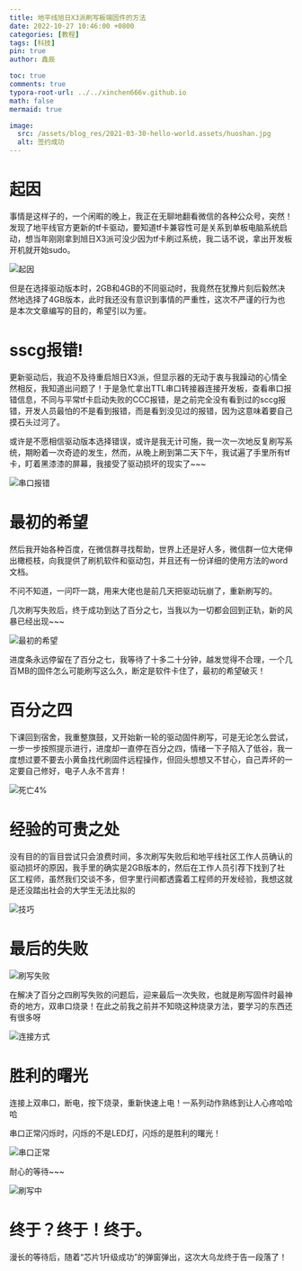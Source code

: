 ```yaml
---
title: 地平线旭日X3派刷写板端固件的方法
date: 2022-10-27 10:46:00 +0800
categories: [教程]
tags: [科技]
pin: true
author: 鑫辰

toc: true
comments: true
typora-root-url: ../../xinchen666v.github.io
math: false
mermaid: true

image:
  src: /assets/blog_res/2021-03-30-hello-world.assets/huoshan.jpg
  alt: 签约成功
---
```


# 起因

事情是这样子的，一个闲暇的晚上，我正在无聊地翻看微信的各种公众号，突然！发现了地平线官方更新的tf卡驱动，要知道tf卡兼容性可是关系到单板电脑系统启动，想当年刚刚拿到旭日X3派可没少因为tf卡刷过系统，我二话不说，拿出开发板开机就开始sudo。

![起因](/assets/blog_res/2022-11-24-X3Pi/起因.png)

但是在选择驱动版本时，2GB和4GB的不同驱动时，我竟然在犹豫片刻后毅然决然地选择了4GB版本，此时我还没有意识到事情的严重性，这次不严谨的行为也是本次文章编写的目的，希望引以为鉴。



# sscg报错!

更新驱动后，我迫不及待重启旭日X3派，但显示器的无动于衷与我躁动的心情全然相反，我知道出问题了！于是急忙拿出TTL串口转接器连接开发板，查看串口报错信息，不同与平常tf卡启动失败的CCC报错，是之前完全没有看到过的sccg报错，开发人员最怕的不是看到报错，而是看到没见过的报错，因为这意味着要自己摸石头过河了。

或许是不愿相信驱动版本选择错误，或许是我无计可施，我一次一次地反复刷写系统，期盼着一次奇迹的发生，然而，从晚上刷到第二天下午，我试遍了手里所有tf卡，盯着黑漆漆的屏幕，我接受了驱动损坏的现实了~~~

![串口报错](/assets/blog_res/2022-11-24-X3Pi/串口报错.png)



# 最初的希望

然后我开始各种百度，在微信群寻找帮助，世界上还是好人多，微信群一位大佬伸出橄榄枝，向我提供了刷机软件和驱动包，并且还有一份详细的使用方法的word文档。

不问不知道，一问吓一跳，用来大佬也是前几天把驱动玩崩了，重新刷写的。

几次刷写失败后，终于成功到达了百分之七，当我以为一切都会回到正轨，新的风暴已经出现~~~

![最初的希望](/assets/blog_res/2022-11-24-X3Pi/最初的希望.png)

进度条永远停留在了百分之七，我等待了十多二十分钟，越发觉得不合理，一个几百MB的固件怎么可能刷写这么久，断定是软件卡住了，最初的希望破灭！



# 百分之四

下课回到宿舍，我重整旗鼓，又开始新一轮的驱动固件刷写，可是无论怎么尝试，一步一步按照提示进行，进度却一直停在百分之四，情绪一下子陷入了低谷，我一度想过要不要去小黄鱼找代刷固件远程操作，但回头想想又不甘心，自己弄坏的一定要自己修好，电子人永不言弃！

![死亡4%](/assets/blog_res/2022-11-24-X3Pi/死亡4%.jpg)



# 经验的可贵之处

没有目的的盲目尝试只会浪费时间，多次刷写失败后和地平线社区工作人员确认的驱动损坏的原因，我手里的确实是2GB版本的，然后在工作人员引荐下找到了社区工程师，虽然我们交谈不多，但字里行间都透露着工程师的开发经验，我想这就是还没踏出社会的大学生无法比拟的

![技巧](/assets/blog_res/2022-11-24-X3Pi/技巧.jpg)



# 最后的失败

![刷写失败](/assets/blog_res/2022-11-24-X3Pi/刷写失败.png)

在解决了百分之四刷写失败的问题后，迎来最后一次失败，也就是刷写固件时最神奇的地方，双串口烧录！在此之前我之前并不知晓这种烧录方法，要学习的东西还有很多呀

![连接方式](/assets/blog_res/2022-11-24-X3Pi/连接方式.jpg)



# 胜利的曙光

连接上双串口，断电，按下烧录，重新快速上电！一系列动作熟练到让人心疼哈哈哈

串口正常闪烁时，闪烁的不是LED灯，闪烁的是胜利的曙光！

![串口正常](/assets/blog_res/2022-11-24-X3Pi/串口正常.jpg)

耐心的等待~~~

![刷写中](/assets/blog_res/2022-11-24-X3Pi/刷写中.png)



# 终于？终于！终于。

漫长的等待后，随着“芯片1升级成功”的弹窗弹出，这次大乌龙终于告一段落了！

